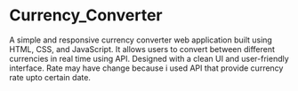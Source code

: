 # Currency_Converter
A simple and responsive currency converter web application built using HTML, CSS, and JavaScript. It allows users to convert between different currencies in real time using API. Designed with a clean UI and user-friendly interface.
Rate may have change because i used API that provide currency rate upto certain date.
